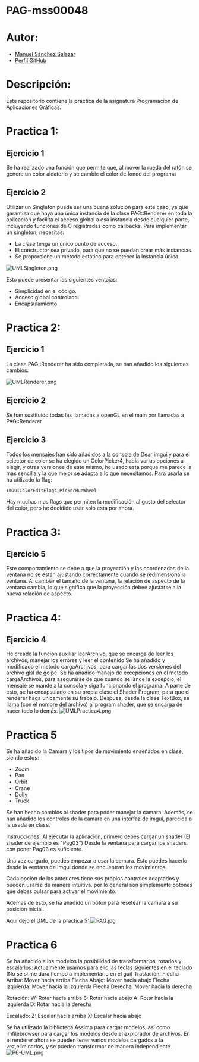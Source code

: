 # PAG-mss00048

# Autor:
- [Manuel Sánchez Salazar](mailto:mss00048@red.ujaen.es)
- [Perfil GitHub](https://github.com/DRUBRoxas/PAG-mss00048)

# Descripción:
Este repositorio contiene la práctica de la asignatura Programacion de Aplicaciones Gráficas.

# Practica 1:
## Ejercicio 1
Se ha realizado una función que permite que, al mover la rueda del ratón se genere un color aleatorio y se cambie el color de fonde del programa
## Ejercicio 2
Utilizar un Singleton puede ser una buena solución para este caso, ya que garantiza que haya una única instancia
de la clase PAG::Renderer en toda la aplicación y facilita el acceso global a esa instancia desde cualquier parte, 
incluyendo funciones de C registradas como callbacks.
Para implementar un singleton, necesitas:
* La clase tenga un único punto de acceso.
* El constructor sea privado, para que no se puedan crear más instancias.
* Se proporcione un método estático para obtener la instancia única.


![UMLSingleton.png](Assets/UMLSingleton.png)

Esto puede presentar las siguientes ventajas:
* Simplicidad en el código.
* Acceso global controlado.
* Encapsulamiento.


# Practica 2:
## Ejercicio 1
La clase PAG::Renderer ha sido completada, se han añadido los siguientes cambios:

![UMLRenderer.png](Assets%2FUMLRenderer.png)

## Ejercicio 2
Se han sustituido todas las llamadas a openGL en el main por llamadas a PAG::Renderer
## Ejercicio 3
Todos los mensajes han sido añadidos a la consola de Dear imgui y para el selector de color
se ha elegido un ColorPicker4, había varias opciones a elegir, y otras versiones de este mismo,
he usado esta porque me parece la mas sencilla y la que mejor se adapta a lo que necesitamos.
Para usarla se ha utilizado la flag:
```cpp
ImGuiColorEditFlags_PickerHueWheel
```
Hay muchas mas flags que permiten la modificación al gusto del selector del color, pero he decidido
usar solo esta por ahora.

# Practica 3:
## Ejercicio 5
Este comportamiento se debe a que la proyección y las coordenadas de la ventana no se están
ajustando correctamente cuando se redimensiona la ventana. Al cambiar el tamaño de la ventana,
la relación de aspecto de la ventana cambia, lo que significa que la proyección debee ajustarse a la nueva relación
de aspecto.

# Practica 4:
## Ejercicio 4
He creado la funcion auxiliar leerArchivo, que se encarga de leer los archivos, manejar los errores y leer el contenido
Se ha añadido y modificado el metodo cargaArchivos, para cargar las dos versiones del archivo glsl de golpe.
Se ha añadido manejo de excepciones en el metodo cargaArchivos, para asegurarse de que cuando se lance la excepcio, el mensaje se mande a la consola
y siga funcionando el programa. A parte de esto, se ha encapsulado en su propia clase el Shader Program, para que el renderer haga unicamente su trabajo.
Despues, desde la clase TextBox, se llama (con el nombre del archivo) al program shader, que se encarga de hacer todo lo demás.
![UMLPractica4.png](Assets%2FUMLPractica4.png)


# Practica 5
Se ha añadido la Camara y los tipos de movimiento enseñados en clase, siendo estos:
* Zoom
* Pan
* Orbit
* Crane
* Dolly
* Truck

Se han hecho cambios al shader para poder manejar la camara.
Además, se han añadido los controles de la camara en una interfaz de imgui, parecida a la usada en clase.

Instrucciones:
Al ejecutar la aplicacion, primero debes cargar un shader (El shader de ejemplo es "Pag03")
Desde la ventana para cargar los shaders. con poner Pag03 es suficiente. 

Una vez cargado, puedes empezar a usar la camara.
Esto puedes hacerlo desde la ventana de imgui donde se encuentran los movimientos.


Cada opción de las anteriores tiene sus propios controles adaptados y pueden usarse de manera intuitiva. por lo general son simplemente
botones que debes pulsar para activar el movimiento.

Ademas de esto, se ha añadido un boton para resetear la camara a su posicion inicial.

Aquí dejo el UML de la practica 5:
![PAG.jpg](Assets%2FPAG.jpg)

# Practica 6
Se ha añadido a los modelos la posibilidad de transformarlos, rotarlos y escalarlos.
Actualmente usamos para ello las teclas siguientes en el teclado (No se si me dara tiempo a implementarlo en el gui)
Traslación:
Flecha Arriba: Mover hacia arriba
Flecha Abajo: Mover hacia abajo
Flecha Izquierda: Mover hacia la izquierda
Flecha Derecha: Mover hacia la derecha

Rotación:
W: Rotar hacia arriba
S: Rotar hacia abajo
A: Rotar hacia la izquierda
D: Rotar hacia la derecha

Escalado:
Z: Escalar hacia arriba
X: Escalar hacia abajo

Se ha utilizado la biblioteca Assimp para cargar modelos, así como imfilebrowser para cargar los modelos desde el explorador de archivos.
En el renderer ahora se pueden tener varios modelos cargados a la vez,eliminarlos, y se pueden transformar de manera independiente.
![P6-UML.png](Assets%2FP6-UML.png)

